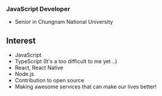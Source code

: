 ### JavaScript Developer
- Senior in Chungnam National University

## Interest
- JavaScript
- TypeScript (It's a too difficult to me yet ..)
- React, React Native
- Node.js
- Contribution to open source
- Making awesome services that can make our lives better!
